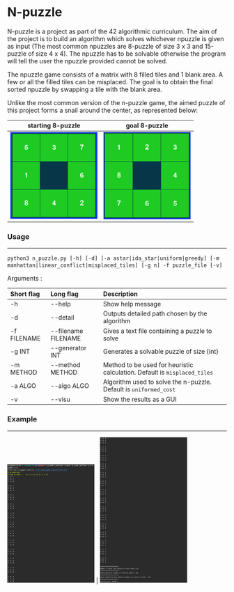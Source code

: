 # N-puzzle

N-puzzle is a project as part of the 42 algorithmic curriculum.
The aim of the project is to build an algorithm which solves whichever npuzzle is given as input (The most common
npuzzles are 8-puzzle of size 3 x 3 and 15-puzzle of size 4 x 4).
The npuzzle has to be solvable otherwise the program will tell the user the npuzzle provided cannot be solved.

The npuzzle game consists of a matrix with 8 filled tiles and 1 blank area.
A few or all the filled tiles can be misplaced.
The goal is to obtain the final sorted npuzzle by swapping a tile with the blank area.

Unlike the most common version of the n-puzzle game, the aimed puzzle of this project forms a snail around the center,
as represented below:

starting 8-puzzle           |   goal 8-puzzle       
:--------------------------:|:------------------------------:|
<img src="img/8puzzle_start.png" alt="starting 8-puzzle" width="200"/> | <img src="img/8puzzle_end.png" alt="ending 8-puzzle" width="200"/>

### Usage
***

```
python3 n_puzzle.py [-h] [-d] [-a astar|ida_star|uniform|greedy] [-m manhattan|linear_conflict|misplaced_tiles] [-g n] -f puzzle_file [-v]
```

Arguments :

Short flag       | Long flag              | Description
:----------------|:-----------------------| :---------------------------|
  -h             | --help                 |    Show help message
  -d             | --detail               |     Outputs detailed path chosen by the algorithm
  -f FILENAME    | --filename FILENAME    |     Gives a text file containing a puzzle to solve
  -g INT         | --generator INT        |    Generates a solvable puzzle of size {int} 
  -m METHOD      | --method METHOD        |    Method to be used for heuristic calculation. Default is `misplaced_tiles`
  -a ALGO        | --algo ALGO            |    Algorithm used to solve the n-puzzle. Default is `uniformed_cost`
  -v             | --visu                 |    Show the results as a GUI

### Example
***
<img src="img/Output_1.png" alt="solution first steps" width="200"/> | <img src="img/Output_2.png" alt="solution last steps" width="200"/>
